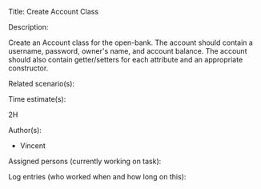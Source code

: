 Title: Create Account Class

Description:

  Create an Account class for the open-bank. The account should contain
  a username, password, owner's name, and account balance. The account
  should also contain getter/setters for each attribute and an appropriate
  constructor.
  
Related scenario(s):


  
Time estimate(s):

  2H

Author(s):

  - Vincent

Assigned persons (currently working on task):



Log entries (who worked when and how long on this):



